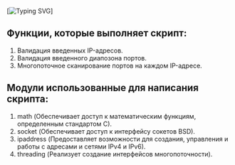 [![Typing SVG](https://readme-typing-svg.herokuapp.com?color=%2336BCF7&lines=Сканер+портов+на+Python)]
## Функции, которые выполняет скрипт:
1. Валидация введенных IP-адресов.
2. Валидация введенного диапозона портов.
3. Многопоточное сканирование портов на каждом IP-адресе.

## Модули использованные для написания скрипта:
1. math (Обеспечивает доступ к математическим функциям, определенным стандартом C).
2. socket (Обеспечивает доступ к интерфейсу сокетов BSD).
3. ipaddress (Предоставляет возможности для создания, управления и работы с адресами и сетями IPv4 и IPv6).
4. threading (Реализует создание интерфейсов многопоточности).
